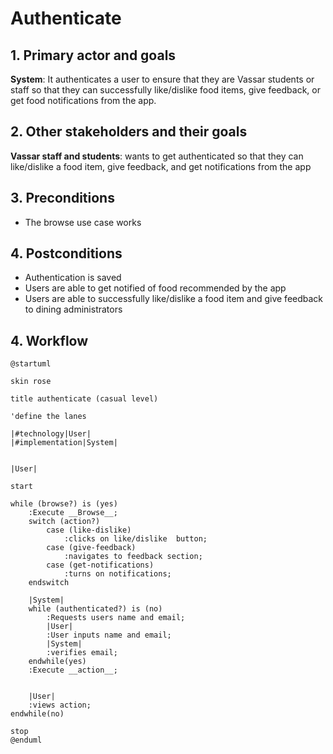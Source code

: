 # Authenticate

## 1. Primary actor and goals
__System__: It authenticates a user to ensure that they are Vassar students or staff so that they can successfully 
like/dislike food items, give feedback, or get food notifications from the app.

## 2. Other stakeholders and their goals
__Vassar staff and students__: wants to get authenticated so that they can like/dislike a food item, give feedback, and
get notifications from the app

## 3. Preconditions
* The browse use case works

## 4. Postconditions
* Authentication is saved
* Users are able to get notified of food recommended by the app
* Users are able to successfully like/dislike a food item and give feedback to dining administrators


## 4. Workflow

```plantuml
@startuml

skin rose

title authenticate (casual level)

'define the lanes

|#technology|User|
|#implementation|System|


|User|

start

while (browse?) is (yes) 
    :Execute __Browse__;
    switch (action?)
        case (like-dislike)
            :clicks on like/dislike  button;
        case (give-feedback)
            :navigates to feedback section;
        case (get-notifications)
            :turns on notifications;
    endswitch 
    
    |System|
    while (authenticated?) is (no)
        :Requests users name and email;
        |User|
        :User inputs name and email;
        |System|
        :verifies email;
    endwhile(yes)
    :Execute __action__;
    

    |User|
    :views action;
endwhile(no)

stop
@enduml
```


